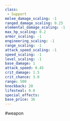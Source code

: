 ```yaml
---
class: 
 - Support
melee_damage_scaling: -1
ranged_damage_scaling: 0.25
elemental_damage_scaling: -1
max_hp_scaling: 0.2
armor_scaling: -1
engineering_scaling: -1
range_scaling: -1
attack_speed_scaling: -1
speed_scaling: -1
level_scaling: -1
base_damage: 1
attack_speed: 0.45
crit_damage: 1.5
crit_chance: 3.0
range: 500
knockback: 20
lifesteal: 0.0
special_effects: 
base_price: 36
---
```

#weapon